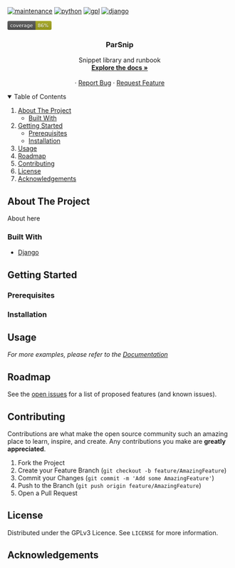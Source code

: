 <!-- PROJECT SHIELDS -->
<!--
*** I'm using markdown "reference style" links for readability.
*** Reference links are enclosed in brackets [ ] instead of parentheses ( ).
*** See the bottom of this document for the declaration of the reference variables
*** for contributors-url, forks-url, etc. This is an optional, concise syntax you may use.
*** https://www.markdownguide.org/basic-syntax/#reference-style-links
-->
[![maintenance][maintenance-shield]][maintenance-url]
[![python][python-shield]][python-url]
[![gpl][gpl-shield]][gpl-url]
[![django][django-shield]][django-url]

<?xml version="1.0" encoding="UTF-8"?>
<svg xmlns="http://www.w3.org/2000/svg" width="99" height="20">
    <linearGradient id="b" x2="0" y2="100%">
        <stop offset="0" stop-color="#bbb" stop-opacity=".1"/>
        <stop offset="1" stop-opacity=".1"/>
    </linearGradient>
    <mask id="a">
        <rect width="99" height="20" rx="3" fill="#fff"/>
    </mask>
    <g mask="url(#a)">
        <path fill="#555" d="M0 0h63v20H0z"/>
        <path fill="#a4a61d" d="M63 0h36v20H63z"/>
        <path fill="url(#b)" d="M0 0h99v20H0z"/>
    </g>
    <g fill="#fff" text-anchor="middle" font-family="DejaVu Sans,Verdana,Geneva,sans-serif" font-size="11">
        <text x="31.5" y="15" fill="#010101" fill-opacity=".3">coverage</text>
        <text x="31.5" y="14">coverage</text>
        <text x="80" y="15" fill="#010101" fill-opacity=".3">86%</text>
        <text x="80" y="14">86%</text>
    </g>
</svg>


 <h3 align="center">ParSnip</h3>

  <p align="center">
    Snippet library and runbook
    <br />
    <a href="#"><strong>Explore the docs »</strong></a>
    <br />
    <br />
    ·
    <a href="https://github.com/CodeCarefully/ParSnip/issues">Report Bug</a>
    ·
    <a href="https://github.com/CodeCarefully/ParSnip/issues">Request Feature</a>
  </p>



<!-- TABLE OF CONTENTS -->
<details open="open">
  <summary>Table of Contents</summary>
  <ol>
    <li>
      <a href="#about-the-project">About The Project</a>
      <ul>
        <li><a href="#built-with">Built With</a></li>
      </ul>
    </li>
    <li>
      <a href="#getting-started">Getting Started</a>
      <ul>
        <li><a href="#prerequisites">Prerequisites</a></li>
        <li><a href="#installation">Installation</a></li>
      </ul>
    </li>
    <li><a href="#usage">Usage</a></li>
    <li><a href="#roadmap">Roadmap</a></li>
    <li><a href="#contributing">Contributing</a></li>
    <li><a href="#license">License</a></li>
    <li><a href="#acknowledgements">Acknowledgements</a></li>
  </ol>
</details>



<!-- ABOUT THE PROJECT -->
## About The Project

About here

### Built With

* [Django](https://www.djangoproject.com/)


<!-- GETTING STARTED -->
## Getting Started


### Prerequisites


### Installation


<!-- USAGE EXAMPLES -->
## Usage


_For more examples, please refer to the [Documentation](https://github.com/CodeCarefully/ParSnip)_



<!-- ROADMAP -->
## Roadmap

See the [open issues](https://github.com/CodeCarefully/ParSnip/issues) for a list of proposed features (and known issues).



<!-- CONTRIBUTING -->
## Contributing

Contributions are what make the open source community such an amazing place to learn, inspire, and create. Any contributions you make are **greatly appreciated**.

1. Fork the Project
2. Create your Feature Branch (`git checkout -b feature/AmazingFeature`)
3. Commit your Changes (`git commit -m 'Add some AmazingFeature'`)
4. Push to the Branch (`git push origin feature/AmazingFeature`)
5. Open a Pull Request



<!-- LICENSE -->
## License

Distributed under the GPLv3 Licence. See `LICENSE` for more information.




<!-- ACKNOWLEDGEMENTS -->
## Acknowledgements






<!-- MARKDOWN LINKS & IMAGES -->
<!-- https://www.markdownguide.org/basic-syntax/#reference-style-links -->

[maintenance-shield]: https://img.shields.io/badge/Maintained%3F-yes-green.svg
[maintenance-url]: https://github.com/CodeCarefully/ParSnip/graphs/commit-activity

[python-shield]: https://img.shields.io/badge/Made%20with-Python-1f425f.svg
[python-url]: https://www.python.org/

[gpl-shield]: https://img.shields.io/badge/License-GPLv3-blue.svg
[gpl-url]: http://perso.crans.org/besson/LICENSE.html

[django-shield]: https://img.shields.io/badge/django-%23092E20.svg?style=for-the-badge&logo=django&logoColor=white
[django-url]: https://www.djangoproject.com/
